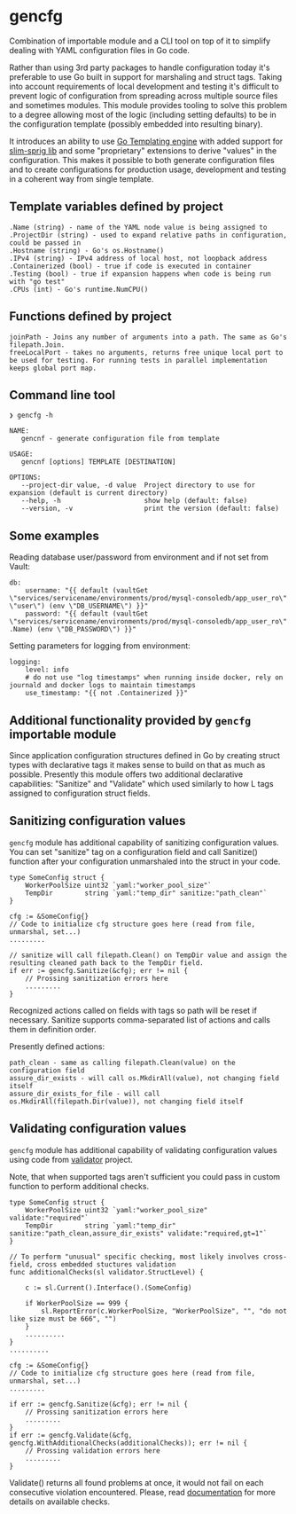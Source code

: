 
gencfg
========

Combination of importable module and a CLI tool on top of it to simplify dealing
with YAML configuration files in Go code.

Rather than using 3rd party packages to handle configuration today
it's preferable to use Go built in support for marshaling and struct tags.
Taking into account requirements of local development and testing it's difficult
to prevent logic of configuration from spreading across multiple source files
and sometimes modules. This module provides tooling to solve this problem to a
degree allowing most of the logic (including setting defaults) to be in the
configuration template (possibly embedded into resulting binary). 

It introduces an ability to use [Go Templating engine](https://golang.org/pkg/text/template/)
with added support for [slim-sprig lib](https://go-task.github.io/slim-sprig/)
and some "proprietary" extensions to derive "values" in the configuration. This
makes it possible to both generate configuration files and to create
configurations for production usage, development and testing in a coherent way
from single template.

## Template variables defined by project

	.Name (string) - name of the YAML node value is being assigned to
	.ProjectDir (string) - used to expand relative paths in configuration, could be passed in
	.Hostname (string) - Go's os.Hostname()
    .IPv4 (string) - IPv4 address of local host, not loopback address
	.Containerized (bool) - true if code is executed in container
    .Testing (bool) - true if expansion happens when code is being run with "go test"
    .CPUs (int) - Go's runtime.NumCPU()

## Functions defined by project

    joinPath - Joins any number of arguments into a path. The same as Go's filepath.Join.
    freeLocalPort - takes no arguments, returns free unique local port to be used for testing. For running tests in parallel implementation keeps global port map.

## Command line tool

    ❯ gencfg -h

    NAME:
       gencnf - generate configuration file from template

    USAGE:
       gencnf [options] TEMPLATE [DESTINATION]

    OPTIONS:
       --project-dir value, -d value  Project directory to use for expansion (default is current directory)
       --help, -h                     show help (default: false)
       --version, -v                  print the version (default: false)

## Some examples

Reading database user/password from environment and if not set from Vault:

    db:
        username: "{{ default (vaultGet \"services/servicename/environments/prod/mysql-consoledb/app_user_ro\" \"user\") (env \"DB_USERNAME\") }}"
        password: "{{ default (vaultGet \"services/servicename/environments/prod/mysql-consoledb/app_user_ro\" .Name) (env \"DB_PASSWORD\") }}"

Setting parameters for logging from environment:

    logging:
        level: info
        # do not use "log timestamps" when running inside docker, rely on journald and docker logs to maintain timestamps
        use_timestamp: "{{ not .Containerized }}"

## Additional functionality provided by `gencfg` importable module

Since application configuration structures defined in Go by creating struct
types with declarative tags it makes sense to build on that as much as
possible. Presently this module offers two additional declarative capabilities:
"Sanitize" and "Validate" which used similarly to how L tags assigned to
configuration struct fields.

## Sanitizing configuration values

`gencfg` module has additional capability of sanitizing configuration values.
You can set "sanitize" tag on a configuration field and call Sanitize() function
after your configuration unmarshaled into the struct in your code.

    type SomeConfig struct {
        WorkerPoolSize uint32 `yaml:"worker_pool_size"`
        TempDir        string `yaml:"temp_dir" sanitize:"path_clean"`
    }

    cfg := &SomeConfig{}
    // Code to initialize cfg structure goes here (read from file, unmarshal, set...)
    .........

    // sanitize will call filepath.Clean() on TempDir value and assign the resulting cleaned path back to the TempDir field.
	if err := gencfg.Sanitize(&cfg); err != nil {
		// Prossing sanitization errors here
        .........
	}

Recognized actions called on fields with tags so path will be reset if
necessary. Sanitize supports comma-separated list of actions and calls them in
definition order.

Presently defined actions:

    path_clean - same as calling filepath.Clean(value) on the configuration field
    assure_dir_exists - will call os.MkdirAll(value), not changing field itself
    assure_dir_exists_for_file - will call os.MkdirAll(filepath.Dir(value)), not changing field itself

## Validating configuration values

`gencfg` module has additional capability of validating configuration values
using code from [validator](https://pkg.go.dev/github.com/go-playground/validator/v10) project.

Note, that when supported tags aren't sufficient you could pass in custom
function to perform additional checks.

    type SomeConfig struct {
        WorkerPoolSize uint32 `yaml:"worker_pool_size" validate:"required"`
        TempDir        string `yaml:"temp_dir" sanitize:"path_clean,assure_dir_exists" validate:"required,gt=1"`
    }

    // To perform "unusual" specific checking, most likely involves cross-field, cross embedded stuctures validation
    func additionalChecks(sl validator.StructLevel) {

        c := sl.Current().Interface().(SomeConfig)

        if WorkerPoolSize == 999 {
            sl.ReportError(c.WorkerPoolSize, "WorkerPoolSize", "", "do not like size must be 666", "")
        }
        ..........
    }
    ..........

    cfg := &SomeConfig{}
    // Code to initialize cfg structure goes here (read from file, unmarshal, set...)
    .........

	if err := gencfg.Sanitize(&cfg); err != nil {
		// Prossing sanitization errors here
        .........
	}
	if err := gencfg.Validate(&cfg, gencfg.WithAdditionalChecks(additionalChecks)); err != nil {
		// Prossing validation errors here
        .........
	}

Validate() returns all found problems at once, it would not fail on each
consecutive violation encountered. Please, read
[documentation](https://pkg.go.dev/github.com/go-playground/validator/v10#readme-baked-in-validations)
for more details on available checks.
